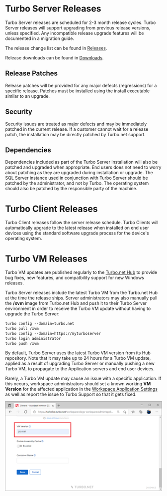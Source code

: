 # Turbo Server Releases

Turbo Server releases are scheduled for 2-3 month release cycles. Turbo Server releases will support upgrading from previous release versions, unless specified. Any incompatible release upgrade features will be documented in a migration guide.

The release change list can be found in [Releases](https://turbo.net/server/releases).

Release downloads can be found in [Downloads](https://turbo.net/download#enterprise-and-developer).

## Release Patches

Release patches will be provided for any major defects (regressions) for a specific release. Patches must be installed using the install executable similar to an upgrade.

## Security

Security issues are treated as major defects and may be immediately patched in the current release. If a customer cannot wait for a release patch, the installation may be directly patched by Turbo.net support.

## Dependencies

Dependencies included as part of the Turbo Server installation will also be patched and upgraded when appropriate. End users does not need to worry about patching as they are upgraded during installation or upgrade. The SQL Server instance used in conjunction with Turbo Server should be patched by the administrator, and not by Turbo. The operating system should also be patched by the responsible party of the machine.

# Turbo Client Releases

Turbo Client releases follow the server release schedule. Turbo Clients will automatically upgrade to the latest release when installed on end user devices using the standard software upgrade process for the device's operating system.

# Turbo VM Releases

Turbo VM updates are published regularly to the [Turbo.net Hub](https://app.turbo.net/run-global/xvm/releases) to provide bug fixes, new features, and compatbility support for new Windows releases.

Turbo Server releases include the latest Turbo VM from the Turbo.net Hub at the time the release ships. Server administrators may also manually pull the **/xvm** image from Turbo.net Hub and push it to their Turbo Server environment in order to receive the Turbo VM update without having to upgrade the Turbo Server:

    turbo config --domain=turbo.net
    turbo pull /xvm
    turbo config --domain=https://myturboserver
    turbo login administrator
    turbo push /xvm

By default, Turbo Server uses the latest Turbo VM version from its Hub repository. Note that it may take up to 24 hours for a Turbo VM update, applied as a result of upgrading Turbo Server or manually pushing a new Turbo VM, to propagate to the Application servers and end user devices.

Rarely, a Turbo VM update may cause an issue with a specific application. If this occurs, workspace administrators should set a known working **VM Version** for the affected application in the [Workspace Application Settings](https://app.turbo.net/docs/server/administration/workspaces#workspace-applications-pc-applications) as well as report the issue to Turbo Support so that it gets fixed.

![Workspace Application Settings - VM Version](../../images/workspace_application_settings.png)
